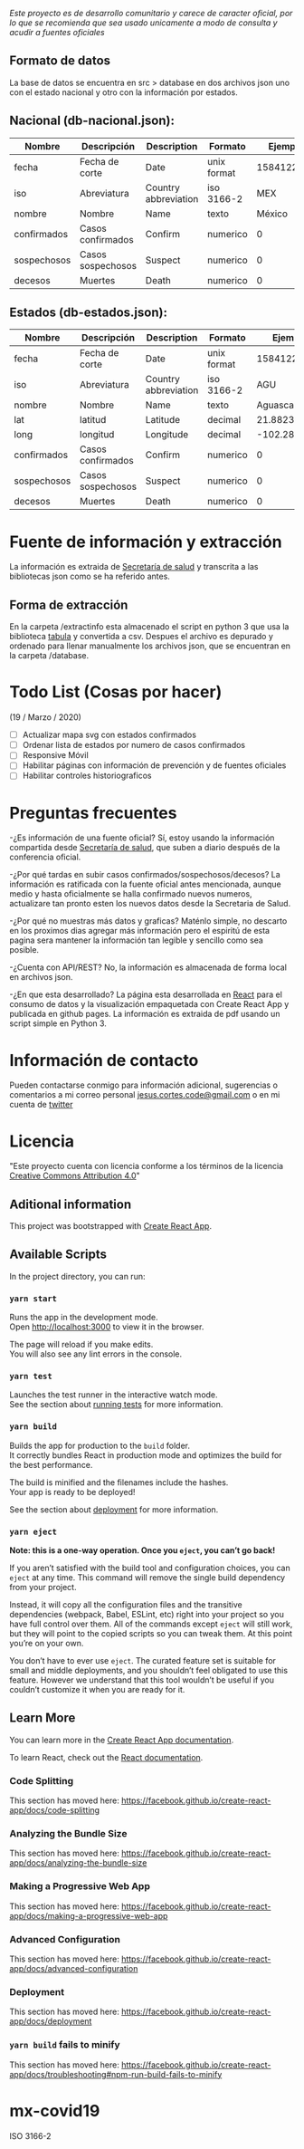 *Este proyecto es de desarrollo comunitario y carece de caracter oficial, por lo que se recomienda que sea usado unicamente a modo de consulta y acudir a fuentes oficiales*

## Formato de datos
La base de datos se encuentra en src > database en dos archivos json uno con el estado nacional y otro con la información por estados.

Nacional (db-nacional.json): 
------

| Nombre      | Descripción       | Description          | Formato     | Ejemplo    |
|-------------|-------------------|----------------------|-------------|------------|
| fecha       | Fecha de corte    | Date                 | unix format | 1584122400 |
| iso         | Abreviatura       | Country abbreviation | iso 3166-2  | MEX        |
| nombre      | Nombre            | Name                 | texto       | México     |
| confirmados | Casos confirmados | Confirm              | numerico    | 0          |
| sospechosos | Casos sospechosos | Suspect              | numerico    | 0          |
| decesos     | Muertes           | Death                | numerico    | 0          |

Estados (db-estados.json):
------ 

| Nombre      | Descripción       | Description          | Formato     | Ejemplo        |
|-------------|-------------------|----------------------|-------------|----------------|
| fecha       | Fecha de corte    | Date                 | unix format | 1584122400     |
| iso         | Abreviatura       | Country abbreviation | iso 3166-2  | AGU            |
| nombre      | Nombre            | Name                 | texto       | Aguascalientes |
| lat         | latitud           | Latitude             | decimal     | 21.8823395     |
| long        | longitud          | Longitude            | decimal     | -102.2825928   |
| confirmados | Casos confirmados | Confirm              | numerico    | 0              |
| sospechosos | Casos sospechosos | Suspect              | numerico    | 0              |
| decesos     | Muertes           | Death                | numerico    | 0              |

# Fuente de información y extracción
La información es extraida de [Secretaría de salud](https://www.gob.mx/salud/documentos/nuevo-coronavirus-2019-ncov-comunicado-tecnico-diario) y transcrita a las bibliotecas json como se ha referido antes.

## Forma de extracción
En la carpeta /extractinfo esta almacenado el script en python 3 que usa la biblioteca [tabula](https://github.com/chezou/tabula-py) y convertida a csv. Despues el archivo es depurado y ordenado para llenar manualmente los archivos json, que se encuentran en la carpeta /database.

# Todo List (Cosas por hacer)
(19 / Marzo / 2020)
- [ ] Actualizar mapa svg con estados confirmados
- [ ] Ordenar lista de estados por numero de casos confirmados
- [ ] Responsive Móvil
- [ ] Habilitar páginas con información de prevención y de fuentes oficiales
- [ ] Habilitar controles historiograficos 

# Preguntas frecuentes
-¿Es información de una fuente oficial?
Sí, estoy usando la información compartida desde [Secretaría de salud](https://www.gob.mx/salud/documentos/nuevo-coronavirus-2019-ncov-comunicado-tecnico-diario), que suben a diario después de la conferencia oficial.

-¿Por qué tardas en subir casos confirmados/sospechosos/decesos?
La información es ratificada con la fuente oficial antes mencionada, aunque medio y hasta oficialmente se halla confirmado nuevos numeros, actualizare tan pronto esten los nuevos datos desde la Secretaria de Salud.

-¿Por qué no muestras más datos y graficas?
Maténlo simple, no descarto en los proximos dias agregar más información pero el espiritú de esta pagina sera mantener la información tan legible y sencillo como sea posible. 

-¿Cuenta con API/REST?
No, la información es almacenada de forma local en archivos json. 

-¿En que esta desarrollado?
La página esta desarrollada en [React](https://es.reactjs.org/) para el consumo de datos y la visualización empaquetada con Create React App y publicada en github pages. La información es extraida de pdf usando un script simple en Python 3.

# Información de contacto 

Pueden contactarse conmigo para información adicional, sugerencias o comentarios a mi correo personal jesus.cortes.code@gmail.com o en mi cuenta de [twitter](https://twitter.com/JebusDoodles)

# Licencia

"Este proyecto cuenta con licencia conforme a los términos de la licencia [Creative Commons Attribution 4.0](https://creativecommons.org/licenses/by/4.0/legalcode)"

## Aditional information

This project was bootstrapped with [Create React App](https://github.com/facebook/create-react-app).

## Available Scripts

In the project directory, you can run:

### `yarn start`

Runs the app in the development mode.<br />
Open [http://localhost:3000](http://localhost:3000) to view it in the browser.

The page will reload if you make edits.<br />
You will also see any lint errors in the console.

### `yarn test`

Launches the test runner in the interactive watch mode.<br />
See the section about [running tests](https://facebook.github.io/create-react-app/docs/running-tests) for more information.

### `yarn build`

Builds the app for production to the `build` folder.<br />
It correctly bundles React in production mode and optimizes the build for the best performance.

The build is minified and the filenames include the hashes.<br />
Your app is ready to be deployed!

See the section about [deployment](https://facebook.github.io/create-react-app/docs/deployment) for more information.

### `yarn eject`

**Note: this is a one-way operation. Once you `eject`, you can’t go back!**

If you aren’t satisfied with the build tool and configuration choices, you can `eject` at any time. This command will remove the single build dependency from your project.

Instead, it will copy all the configuration files and the transitive dependencies (webpack, Babel, ESLint, etc) right into your project so you have full control over them. All of the commands except `eject` will still work, but they will point to the copied scripts so you can tweak them. At this point you’re on your own.

You don’t have to ever use `eject`. The curated feature set is suitable for small and middle deployments, and you shouldn’t feel obligated to use this feature. However we understand that this tool wouldn’t be useful if you couldn’t customize it when you are ready for it.

## Learn More

You can learn more in the [Create React App documentation](https://facebook.github.io/create-react-app/docs/getting-started).

To learn React, check out the [React documentation](https://reactjs.org/).

### Code Splitting

This section has moved here: https://facebook.github.io/create-react-app/docs/code-splitting

### Analyzing the Bundle Size

This section has moved here: https://facebook.github.io/create-react-app/docs/analyzing-the-bundle-size

### Making a Progressive Web App

This section has moved here: https://facebook.github.io/create-react-app/docs/making-a-progressive-web-app

### Advanced Configuration

This section has moved here: https://facebook.github.io/create-react-app/docs/advanced-configuration

### Deployment

This section has moved here: https://facebook.github.io/create-react-app/docs/deployment

### `yarn build` fails to minify

This section has moved here: https://facebook.github.io/create-react-app/docs/troubleshooting#npm-run-build-fails-to-minify
# mx-covid19

ISO 3166-2
